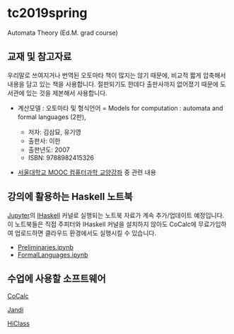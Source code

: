 # tc2019spring
Automata Theory (Ed.M. grad course)

## 교재 및 참고자료
우리말로 쓰여지거나 번역된 오토마타 책이 많지는 않기 때문에,
비교적 짧게 압축해서 내용을 담고 있는 책을 사용합니다.
절판되기도 한데다 출판사까지 없어졌기 때문에 도서관에 있는 것을 제본해서 사용합니다.

* 계산모델 : 오토마타 및 형식언어 = Models for computation : automata and formal languages (2판),
   * 저자: 김삼묘, 유기영
   * 출판사: 이한
   * 출판년도: 2007
   * ISBN: 9788982415326

* [서울대학교 MOOC 컴퓨터과학 교양강좌](https://www.youtube.com/playlist?list=PL0Nf1KJu6Ui7yoc9RQ2TiiYL9Z0MKoggH) 중 관련 내용

## 강의에 활용하는 Haskell 노트북
[Jupyter](https://jupyter.org/)의 [IHaskell](https://github.com/gibiansky/IHaskell) 커널로 실행되는 노트북 자료가
계속 추가/업데이트 예정입니다. 이 노트북들은 직접 주피터와 IHaskell 커널을 설치하지 않아도 CoCalc에 무료가입하여 업로드하면
클라우드 환경에서도 실행시킬 수 있습니다.

* [Preliminaries.ipynb](https://nbviewer.jupyter.org/github/kyagrd/tc2019spring/blob/master/Preliminaries.ipynb)
* [FormalLanguages.ipynb](https://nbviewer.jupyter.org/github/kyagrd/tc2019spring/blob/master/FormalLanguages.ipynb)

## 수업에 사용할 소프트웨어

[CoCalc](https://cocalc.com/)

[Jandi](https://tc2019.jandi.com/)

[HiClass](https://hiclass.hannam.ac.kr/courses/6206)
